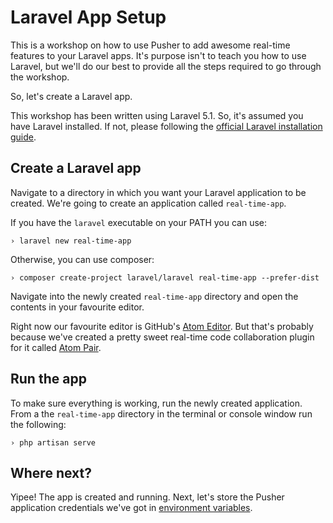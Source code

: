 # Laravel App Setup

This is a workshop on how to use Pusher to add awesome real-time features to your Laravel apps. It's purpose isn't to teach you how to use Laravel, but we'll do our best to provide all the steps required to go through the workshop.

So, let's create a Laravel app.

<div class="alert alert-info">
    This workshop has been written using Laravel 5.1. So, it's assumed you have Laravel installed. If not, please following the <a href="http://laravel.com/docs/5.1/installation">official Laravel installation guide</a>.
</div>

## Create a Laravel app

Navigate to a directory in which you want your Laravel application to be created. We're going to create an application called `real-time-app`.

If you have the `laravel` executable on your PATH you can use:

```
› laravel new real-time-app
```

Otherwise, you can use composer:

```
› composer create-project laravel/laravel real-time-app --prefer-dist
```

Navigate into the newly created `real-time-app` directory and open the contents in your favourite editor.

<div class="alert alert-info">
    Right now our favourite editor is GitHub's <a href="https://atom.io/">Atom Editor</a>. But that's probably because we've created a pretty sweet real-time code collaboration plugin for it called <a href="https://atom.io/packages/atom-pair">Atom Pair</a>.
</div>

## Run the app

To make sure everything is working, run the newly created application. From a the `real-time-app` directory in the terminal or console window run the following:

```
› php artisan serve
```

## Where next?

Yipee! The app is created and running. Next, let's store the Pusher application credentials we've got in [environment variables](./setting-env-vars.md).
